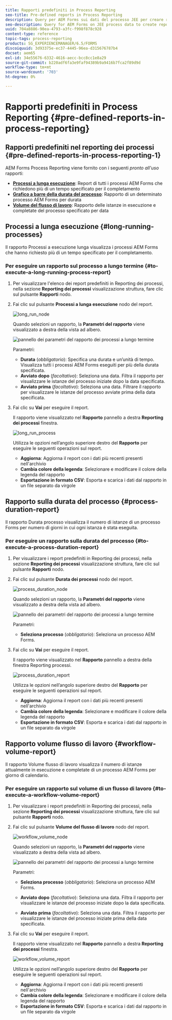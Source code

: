 ```yaml
---
title: Rapporti predefiniti in Process Reporting
seo-title: Pre-defined reports in Process Reporting
description: Query per AEM Forms sui dati del processo JEE per creare rapporti su processi a lungo termine, durata del processo e volume del flusso di lavoro
seo-description: Query for AEM Forms on JEE process data to create reports on long running processes, Process duration, and Workflow volume
uuid: 704a8886-90ea-4793-a3fc-f998f878c928
content-type: reference
topic-tags: process-reporting
products: SG_EXPERIENCEMANAGER/6.5/FORMS
discoiquuid: 3d93375e-ec37-4445-96ea-d315676787b4
docset: aem65
exl-id: 34e55676-6332-4616-aecc-bcc8cc1e8a29
source-git-commit: b220adf6fa3e9faf94389b9a9416b7fca2f89d9d
workflow-type: tm+mt
source-wordcount: '703'
ht-degree: 0%

---
```


# Rapporti predefiniti in Process Reporting {#pre-defined-reports-in-process-reporting}

## Rapporti predefiniti nel reporting dei processi {#pre-defined-reports-in-process-reporting-1}

AEM Forms Process Reporting viene fornito con i seguenti *pronto all&#39;uso* rapporti:

* **[Processi a lunga esecuzione](#long-running-processes)**: Report di tutti i processi AEM Forms che richiedono più di un tempo specificato per il completamento
* **[Grafico a barre della durata del processo](#process-duration-report)**: Rapporto di un determinato processo AEM Forms per durata
* **[Volume del flusso di lavoro](#workflow-volume-report)**: Rapporto delle istanze in esecuzione e completate del processo specificato per data

## Processi a lunga esecuzione {#long-running-processes}

Il rapporto Processi a esecuzione lunga visualizza i processi AEM Forms che hanno richiesto più di un tempo specificato per il completamento.

### Per eseguire un rapporto sul processo a lungo termine {#to-execute-a-long-running-process-report}

1. Per visualizzare l&#39;elenco dei report predefiniti in Reporting dei processi, nella sezione **Reporting dei processi** visualizzazione struttura, fare clic sul pulsante **Rapporti** nodo.
1. Fai clic sul pulsante **Processi a lunga esecuzione** nodo del report.

   ![long_run_node](assets/long_running_node.png)

   Quando selezioni un rapporto, la **Parametri del rapporto** viene visualizzato a destra della vista ad albero.

   ![pannello dei parametri del rapporto dei processi a lungo termine](assets/report_parameters_panel.png)

   Parametri:

   * **Durata** (*obbligatorio*): Specifica una durata e un’unità di tempo. Visualizza tutti i processi AEM Forms eseguiti per più della durata specificata.
   * **Avviato dopo** (*facoltativo*): Seleziona una data. Filtra il rapporto per visualizzare le istanze del processo iniziate dopo la data specificata.
   * **Avviato prima** (*facoltativo*): Seleziona una data. Filtrare il rapporto per visualizzare le istanze del processo avviate prima della data specificata.

1. Fai clic su **Vai** per eseguire il report.

   Il rapporto viene visualizzato nel **Rapporto** pannello a destra **Reporting dei processi** finestra.

   ![long_run_process](assets/long_running_processes.png)

   Utilizza le opzioni nell’angolo superiore destro del **Rapporto** per eseguire le seguenti operazioni sul report.

   * **Aggiorna**: Aggiorna il report con i dati più recenti presenti nell&#39;archivio
   * **Cambia colore della legenda**: Selezionare e modificare il colore della legenda del rapporto
   * **Esportazione in formato CSV**: Esporta e scarica i dati dal rapporto in un file separato da virgole

## Rapporto sulla durata del processo  {#process-duration-report}

Il rapporto Durata processo visualizza il numero di istanze di un processo Forms per numero di giorni in cui ogni istanza è stata eseguita.

### Per eseguire un rapporto sulla durata del processo {#to-execute-a-process-duration-report}

1. Per visualizzare i report predefiniti in Reporting dei processi, nella sezione **Reporting dei processi** visualizzazione struttura, fare clic sul pulsante **Rapporti** nodo.
1. Fai clic sul pulsante **Durata dei processi** nodo del report.

   ![process_duration_node](assets/process_duration_node.png)

   Quando selezioni un rapporto, la **Parametri del rapporto** viene visualizzato a destra della vista ad albero.

   ![pannello dei parametri del rapporto dei processi a lungo termine](assets/process_duration_params.png)

   Parametri:

   * **Seleziona processo** (*obbligatorio*): Seleziona un processo AEM Forms.

1. Fai clic su **Vai** per eseguire il report.

   Il rapporto viene visualizzato nel **Rapporto** pannello a destra della finestra Reporting processi.

   ![process_duration_report](assets/process_duration_report.png)

   Utilizza le opzioni nell’angolo superiore destro del **Rapporto** per eseguire le seguenti operazioni sul report.

   * **Aggiorna**: Aggiorna il report con i dati più recenti presenti nell&#39;archivio
   * **Cambia colore della legenda**: Selezionare e modificare il colore della legenda del rapporto
   * **Esportazione in formato CSV**: Esporta e scarica i dati dal rapporto in un file separato da virgole

## Rapporto volume flusso di lavoro {#workflow-volume-report}

Il rapporto Volume flusso di lavoro visualizza il numero di istanze attualmente in esecuzione e completate di un processo AEM Forms per giorno di calendario.

### Per eseguire un rapporto sul volume di un flusso di lavoro {#to-execute-a-workflow-volume-report}

1. Per visualizzare i report predefiniti in Reporting dei processi, nella sezione **Reporting dei processi** visualizzazione struttura, fare clic sul pulsante **Rapporti** nodo.
1. Fai clic sul pulsante **Volume del flusso di lavoro** nodo del report.

   ![workflow_volume_node](assets/workflow_volume_node.png)

   Quando selezioni un rapporto, la **Parametri del rapporto** viene visualizzato a destra della vista ad albero.

   ![pannello dei parametri del rapporto dei processi a lungo termine](assets/workflow_volume_params.png)

   Parametri:

   * **Seleziona processo** (*obbligatorio*): Seleziona un processo AEM Forms.

   * **Avviato dopo** (*facoltativo*): Seleziona una data. Filtra il rapporto per visualizzare le istanze del processo iniziate dopo la data specificata.

   * **Avviato prima** (*facoltativo*): Seleziona una data. Filtra il rapporto per visualizzare le istanze del processo iniziate prima della data specificata.

1. Fai clic su **Vai** per eseguire il report.

   Il rapporto viene visualizzato nel **Rapporto** pannello a destra **Reporting dei processi** finestra.

   ![workflow_volume_report](assets/workflow_volume_report.png)

   Utilizza le opzioni nell’angolo superiore destro del **Rapporto** per eseguire le seguenti operazioni sul report.

   * **Aggiorna**: Aggiorna il report con i dati più recenti presenti nell&#39;archivio
   * **Cambia colore della legenda**: Selezionare e modificare il colore della legenda del rapporto
   * **Esportazione in formato CSV**: Esporta e scarica i dati dal rapporto in un file separato da virgole
